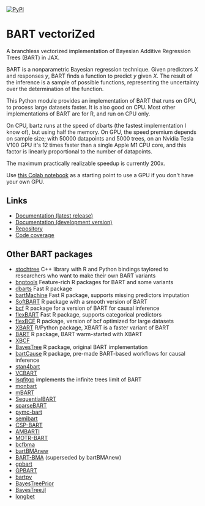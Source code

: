 [![PyPI](https://img.shields.io/pypi/v/bartz)](https://pypi.org/project/bartz/)

# BART vectoriZed

A branchless vectorized implementation of Bayesian Additive Regression Trees (BART) in JAX.

BART is a nonparametric Bayesian regression technique. Given predictors $X$ and responses $y$, BART finds a function to predict $y$ given $X$. The result of the inference is a sample of possible functions, representing the uncertainty over the determination of the function.

This Python module provides an implementation of BART that runs on GPU, to process large datasets faster. It is also good on CPU. Most other implementations of BART are for R, and run on CPU only.

On CPU, bartz runs at the speed of dbarts (the fastest implementation I know of), but using half the memory. On GPU, the speed premium depends on sample size; with 50000 datapoints and 5000 trees, on an Nvidia Tesla V100 GPU it's 12 times faster than a single Apple M1 CPU core, and this factor is linearly proportional to the number of datapoints.

The maximum practically realizable speedup is currently 200x.

Use [this Colab notebook](https://colab.research.google.com/drive/1BHl_Nnh0VY-cUvCe5Topub4mgnOkGGO5?usp=sharing) as a starting point to use a GPU if you don't have your own GPU.

## Links

- [Documentation (latest release)](https://gattocrucco.github.io/bartz/docs)
- [Documentation (development version)](https://gattocrucco.github.io/bartz/docs-dev)
- [Repository](https://github.com/Gattocrucco/bartz)
- [Code coverage](https://gattocrucco.github.io/bartz/coverage)

## Other BART packages

- [stochtree](https://github.com/StochasticTree) C++ library with R and Python bindings taylored to researchers who want to make their own BART variants
- [bnptools](https://github.com/rsparapa/bnptools) Feature-rich R packages for BART and some variants
- [dbarts](https://github.com/vdorie/dbarts) Fast R package
- [bartMachine](https://github.com/kapelner/bartMachine) Fast R package, supports missing predictors imputation
- [SoftBART](https://github.com/theodds/SoftBART) R package with a smooth version of BART
- [bcf](https://github.com/jaredsmurray/bcf) R package for a version of BART for causal inference
- [flexBART](https://github.com/skdeshpande91/flexBART) Fast R package, supports categorical predictors
- [flexBCF](https://github.com/skdeshpande91/flexBCF) R package, version of bcf optimized for large datasets
- [XBART](https://github.com/JingyuHe/XBART) R/Python package, XBART is a faster variant of BART
- [BART](https://github.com/JingyuHe/BART) R package, BART warm-started with XBART
- [XBCF](https://github.com/socket778/XBCF)
- [BayesTree](https://cran.r-project.org/package=BayesTree) R package, original BART implementation
- [bartCause](https://github.com/vdorie/bartCause) R package, pre-made BART-based workflows for causal inference
- [stan4bart](https://github.com/vdorie/stan4bart)
- [VCBART](https://github.com/skdeshpande91/VCBART)
- [lsqfitgp](https://github.com/Gattocrucco/lsqfitgp) implements the infinite trees limit of BART
- [monbart](https://github.com/jaredsmurray/monbart)
- [mBART](https://github.com/remcc/mBART_shlib)
- [SequentialBART](https://github.com/mjdaniels/SequentialBART)
- [sparseBART](https://github.com/cspanbauer/sparseBART)
- [pymc-bart](https://github.com/pymc-devs/pymc-bart)
- [semibart](https://github.com/zeldow/semibart)
- [CSP-BART](https://github.com/ebprado/CSP-BART)
- [AMBARTI](https://github.com/ebprado/AMBARTI)
- [MOTR-BART](https://github.com/ebprado/MOTR-BART)
- [bcfbma](https://github.com/EoghanONeill/bcfbma)
- [bartBMAnew](https://github.com/EoghanONeill/bartBMAnew)
- [BART-BMA](https://github.com/BelindaHernandez/BART-BMA) (superseded by bartBMAnew)
- [gpbart](https://github.com/MateusMaiaDS/gpbart)
- [GPBART](https://github.com/nchenderson/GPBART)
- [bartpy](https://github.com/JakeColtman/bartpy)
- [BayesTreePrior](https://github.com/AlexiaJM/BayesTreePrior)
- [BayesTree.jl](https://github.com/mathcg/BayesTree.jl)
- [longbet](https://github.com/google/longbet)
